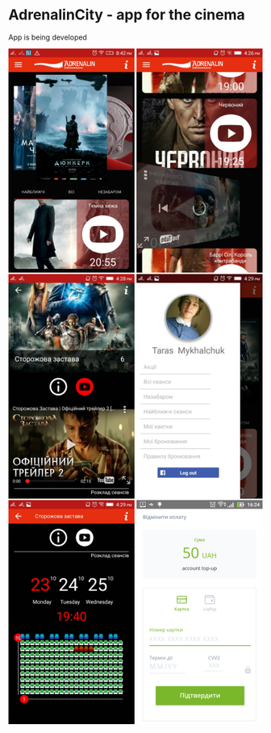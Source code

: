 # AdrenalinCity - app for the cinema
App is being developed

<p align="center">
  <img src="https://github.com/Tarasila/AdrenalinCity/blob/master/app/src/main/res/screenshots/Screenshot_2017-08-09-20-42-21-018.jpeg" width="250"/>
  <img src="https://github.com/Tarasila/AdrenalinCity/blob/master/app/src/main/res/screenshots/Screenshot_2017-10-23-16-26-58-372.jpeg" width="250"/>
  <img src="https://github.com/Tarasila/AdrenalinCity/blob/master/app/src/main/res/screenshots/Screenshot_2017-10-23-16-28-22-922.jpeg" width="250"/>
  <img src="https://github.com/Tarasila/AdrenalinCity/blob/master/app/src/main/res/screenshots/Screenshot_2017-10-23-16-29-22-775.jpeg" width="250"/>
  <img src="https://github.com/Tarasila/AdrenalinCity/blob/master/app/src/main/res/screenshots/Screenshot_2017-10-23-16-29-03-978.jpeg" width="250"/>
  <img src="https://github.com/Tarasila/AdrenalinCity/blob/master/app/src/main/res/screenshots/Screenshot_2017-10-25-16-24-31.png" width="250"/>
  
</p>
